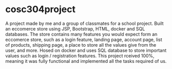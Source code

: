# cosc304project
A project made by me and a group of classmates for a school project. 
Built an eccomerce store using JSP, Bootstrap, HTML, docker and SQL databases.
The store contains many features you would expect form an eccomerce store, such as a login feature, 
landing page, account page, list of products, shipping page, a place to store all the values give from the user, 
and more.
Hosed on docker and uses SQL database to store important values such as login / registration features. 
This project rceived 100%, meaning it was fully functional and implemented all the tasks required of us. 
